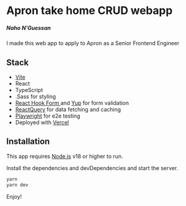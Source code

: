 # Apron take home CRUD webapp
##### Naho N'Guessan

I made this web app to apply to Apron as a Senior Frontend Engineer

## Stack
- [Vite](https://vite.dev/guide/)
- React
- TypeScript
- .Sass for styling
- [React Hook Form ](https://www.react-hook-form.com/) and [Yup](https://github.com/jquense/yup/tree/pre-v1) for form validation
- [ReactQuery](https://tanstack.com/query/latest/docs/framework/react/overview) for data fetching and caching
- [Playwright](https://playwright.dev/) for e2e testing
- Deployed with [Vercel](https://vercel.com/)


## Installation

This app requires [Node.js](https://nodejs.org/) v18 or higher to run.

Install the dependencies and devDependencies and start the server.

```sh
yarn
yarn dev
```

Enjoy!